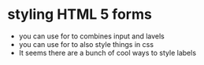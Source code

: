 # styling HTML 5 forms
- you can use for to combines input and lavels
- you can use for to also style things in css
- It seems there are a bunch of cool ways to style labels
